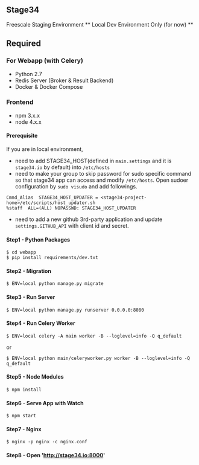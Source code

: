 ## Stage34
Freescale Staging Environment
** Local Dev Environment Only (for now) **


## Required
### For Webapp (with Celery)
- Python 2.7
- Redis Server (Broker & Result Backend)
- Docker & Docker Compose

### Frontend
- npm 3.x.x
- node 4.x.x


#### Prerequisite
If you are in local environment,

- need to add STAGE34_HOST(defined in `main.settings` and it is `stage34.io` by default) into `/etc/hosts`
- need to make your group to skip password for sudo specific command so that stage34 app can access and modify `/etc/hosts`. Open sudoer configuration by `sudo visudo` and add followings.
```
Cmnd_Alias  STAGE34_HOST_UPDATER = <stage34-project-home>/etc/scripts/host_updater.sh
%staff  ALL=(ALL) NOPASSWD: STAGE34_HOST_UPDATER
```
- need to add a new github 3rd-party application and update `settings.GITHUB_API` with client id and secret.

#### Step1 - Python Packages
```
$ cd webapp
$ pip install requirements/dev.txt
```

#### Step2 - Migration
```
$ ENV=local python manage.py migrate
```

#### Step3 - Run Server
```
$ ENV=local python manage.py runserver 0.0.0.0:8080
```

#### Step4 - Run Celery Worker
```
$ ENV=local celery -A main worker -B --loglevel=info -Q q_default
```
or
```
$ ENV=local python main/celeryworker.py worker -B --loglevel=info -Q q_default
```


#### Step5 - Node Modules
```
$ npm install
```

#### Step6 - Serve App with Watch
```
$ npm start
```

#### Step7 - Nginx
```
$ nginx -p nginx -c nginx.conf
```

#### Step8 - Open 'http://stage34.io:8000'